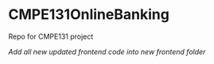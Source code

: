 # CMPE131OnlineBanking
Repo for CMPE131 project


*Add all new updated frontend code into new frontend folder*
